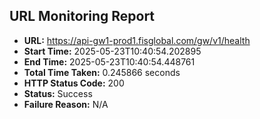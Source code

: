 ## URL Monitoring Report

- **URL:** https://api-gw1-prod1.fisglobal.com/gw/v1/health
- **Start Time:** 2025-05-23T10:40:54.202895
- **End Time:** 2025-05-23T10:40:54.448761
- **Total Time Taken:** 0.245866 seconds
- **HTTP Status Code:** 200
- **Status:** Success
- **Failure Reason:** N/A
